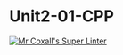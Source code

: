 # Unit2-01-CPP
[![Mr Coxall's Super Linter](https://github.com/ICS3U-Programming-JosephK/Unit2-01-CPP/workflows/Mr%20Coxall's%20Super%20Linter/badge.svg)](https://github.com/ICS3U-Programming-JosephK/Unit2-01-CPP/actions/)
